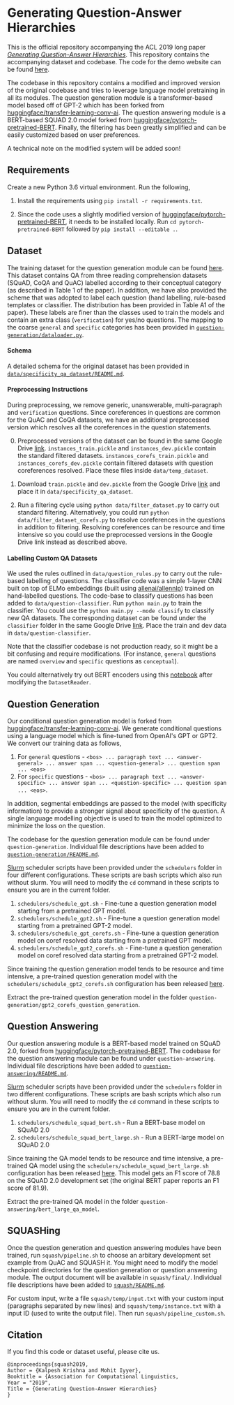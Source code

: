 # Generating Question-Answer Hierarchies

This is the official repository accompanying the ACL 2019 long paper *[Generating Question-Answer Hierarchies](https://arxiv.org/abs/1906.02622)*. This repository contains the accompanying dataset and codebase. The code for the demo website can be found [here](https://github.com/martiansideofthemoon/squash-website).

The codebase in this repository contains a modified and improved version of the original codebase and tries to leverage language model pretraining in all its modules. The question generation module is a transformer-based model based off of GPT-2 which has been forked from [huggingface/transfer-learning-conv-ai](https://github.com/huggingface/transfer-learning-conv-ai). The question answering module is a BERT-based SQUAD 2.0 model forked from [huggingface/pytorch-pretrained-BERT](https://github.com/huggingface/pytorch-pretrained-BERT). Finally, the filtering has been greatly simplified and can be easily customized based on user preferences.

A technical note on the modified system will be added soon!

## Requirements

Create a new Python 3.6 virtual environment. Run the following,

1. Install the requirements using `pip install -r requirements.txt`.

2. Since the code uses a slightly modified version of [huggingface/pytorch-pretrained-BERT](https://github.com/huggingface/pytorch-pretrained-BERT), it needs to be installed locally. Run `cd pytorch-pretrained-BERT` followed by `pip install --editable .`.

## Dataset

The training dataset for the question generation module can be found [here](https://drive.google.com/drive/folders/1FlVtPgyBiJIEOIecnNLH3cg0EbKkK0Z4?usp=sharing). This dataset contains QA from three reading comprehension datasets (SQuAD, CoQA and QuAC) labelled according to their conceptual category (as described in Table 1 of the paper). In addition, we have also provided the scheme that was adopted to label each question (hand labelling, rule-based templates or classifier. The distribution has been provided in Table A1 of the paper). These labels are finer than the classes used to train the models and contain an extra class (`verification`) for yes/no questions. The mapping to the coarse `general` and `specific` categories has been provided in [`question-generation/dataloader.py`](https://github.com/martiansideofthemoon/squash-generation/blob/master/question-generation/dataloader.py#L11-L19).

#### Schema

A detailed schema for the original dataset has been provided in [`data/specificity_qa_dataset/README.md`](https://github.com/martiansideofthemoon/squash-generation/blob/master/data/specificity_qa_dataset/README.md).

#### Preprocessing Instructions

During preprocessing, we remove generic, unanswerable, multi-paragraph and `verification` questions. Since coreferences in questions are common for the QuAC and CoQA datasets, we have an additional preprocessed version which resolves all the coreferences in the question statements.

0. Preprocessed versions of the dataset can be found in the same Google Drive [link](https://drive.google.com/drive/folders/1FlVtPgyBiJIEOIecnNLH3cg0EbKkK0Z4?usp=sharing). `instances_train.pickle` and `instances_dev.pickle` contain the standard filtered datasets. `instances_corefs_train.pickle` and `instances_corefs_dev.pickle` contain filtered datasets with question coreferences resolved. Place these files inside `data/temp_dataset`.

1. Download `train.pickle` and `dev.pickle` from the Google Drive [link](https://drive.google.com/drive/folders/1FlVtPgyBiJIEOIecnNLH3cg0EbKkK0Z4?usp=sharing) and place it in `data/specificity_qa_dataset`.

2. Run a filtering cycle using `python data/filter_dataset.py` to carry out standard filtering. Alternatively, you could run `python data/filter_dataset_corefs.py` to resolve coreferences in the questions in addition to filtering. Resolving coreferences can be resource and time intensive so you could use the preprocessed versions in the Google Drive link instead as described above.

#### Labelling Custom QA Datasets

We used the rules outlined in `data/question_rules.py` to carry out the rule-based labelling of questions. The classifier code was a simple 1-layer CNN built on top of ELMo embeddings (built using [allenai/allennlp](https://github.com/allenai/allennlp)) trained on hand-labelled questions. The code-base to classify questions has been added to `data/question-classifier`. Run `python main.py` to train the classifier. You could use the `python main.py --mode classify` to classify new QA datasets. The corresponding dataset can be found under the `classifier` folder in the same Google Drive [link](https://drive.google.com/drive/folders/1FlVtPgyBiJIEOIecnNLH3cg0EbKkK0Z4?usp=sharing). Place the train and dev data in `data/question-classifier`.

Note that the classifier codebase is not production ready, so it might be a bit confusing and require modifications. (For instance, `general` questions are named `overview` and `specific` questions as `conceptual`).

You could alternatively try out BERT encoders using this [notebook](https://colab.research.google.com/drive/1Qvw5AJbcZXcPrkwM2nQp5zV00eM1aj0j) after modifying the `DatasetReader`.

## Question Generation

Our conditional question generation model is forked from [huggingface/transfer-learning-conv-ai](https://github.com/huggingface/transfer-learning-conv-ai). We generate conditional questions using a language model which is fine-tuned from OpenAI's GPT or GPT2. We convert our training data as follows,

1. For `general` questions - `<bos> ... paragraph text ... <answer-general> ... answer span ... <question-general> ... question span ... <eos>`
2. For `specific` questions - `<bos> ... paragraph text ... <answer-specific> ... answer span ... <question-specific> ... question span ... <eos>`.

In addition, segmental embeddings are passed to the model (with specificity information) to provide a stronger signal about specificity of the question. A single language modelling objective is used to train the model optimized to minimize the loss on the question.

The codebase for the question generation module can be found under `question-generation`. Individual file descriptions have been added to [`question-generation/README.md`](https://github.com/martiansideofthemoon/squash-generation/blob/master/question-generation/README.md).

[Slurm](https://slurm.schedmd.com/documentation.html) scheduler scripts have been provided under the `schedulers` folder in four different configurations. These scripts are bash scripts which also run without slurm. You will need to modify the `cd` command in these scripts to ensure you are in the current folder.

1. `schedulers/schedule_gpt.sh` - Fine-tune a question generation model starting from a pretrained GPT model.
2. `schedulers/schedule_gpt2.sh` - Fine-tune a question generation model starting from a pretrained GPT-2 model.
3. `schedulers/schedule_gpt_corefs.sh` - Fine-tune a question generation model on coref resolved data starting from a pretrained GPT model.
4. `schedulers/schedule_gpt2_corefs.sh` - Fine-tune a question generation model on coref resolved data starting from a pretrained GPT-2 model.

Since training the question generation model tends to be resource and time intensive, a pre-trained question generation model with the `schedulers/schedule_gpt2_corefs.sh` configuration has been released [here](https://drive.google.com/drive/folders/1HEbm_sHDAAcylKIF4vIvZ9N2jEA7I5Em?usp=sharing).

Extract the pre-trained question generation model in the folder `question-generation/gpt2_corefs_question_generation`.

## Question Answering

Our question answering module is a BERT-based model trained on SQuAD 2.0, forked from [huggingface/pytorch-pretrained-BERT](https://github.com/huggingface/pytorch-pretrained-BERT). The codebase for the question answering module can be found under `question-answering`. Individual file descriptions have been added to [`question-answering/README.md`](https://github.com/martiansideofthemoon/squash-generation/blob/master/question-generation/README.md).

[Slurm](https://slurm.schedmd.com/documentation.html) scheduler scripts have been provided under the `schedulers` folder in two different configurations. These scripts are bash scripts which also run without slurm. You will need to modify the `cd` command in these scripts to ensure you are in the current folder.

1. `schedulers/schedule_squad_bert.sh` - Run a BERT-base model on SQuAD 2.0
2. `schedulers/schedule_squad_bert_large.sh` - Run a BERT-large model on SQuAD 2.0

Since training the QA model tends to be resource and time intensive, a pre-trained QA model using the `schedulers/schedule_squad_bert_large.sh` configuration has been released [here](https://drive.google.com/drive/folders/1D3fIPuwn0C0zIMg29QSKcnSAc8HfNemd?usp=sharing). This model gets an F1 score of 78.8 on the SQuAD 2.0 development set (the original BERT paper reports an F1 score of 81.9).

Extract the pre-trained QA model in the folder `question-answering/bert_large_qa_model`.

## SQUASHing

Once the question generation and question answering modules have been trained, run `squash/pipeline.sh` to choose an arbitary development set example from QuAC and SQUASH it. You might need to modify the model checkpoint directories for the question generation or question answering module. The output document will be available in `squash/final/`. Individual file descriptions have been added to [`squash/README.md`](https://github.com/martiansideofthemoon/squash-generation/blob/master/question-generation/README.md).

For custom input, write a file `squash/temp/input.txt` with your custom input (paragraphs separated by new lines) and `squash/temp/instance.txt` with a input ID (used to write the output file). Then run `squash/pipeline_custom.sh`.

## Citation

If you find this code or dataset useful, please cite us.

```
@inproceedings{squash2019,
Author = {Kalpesh Krishna and Mohit Iyyer},
Booktitle = {Association for Computational Linguistics,
Year = "2019",
Title = {Generating Question-Answer Hierarchies}
}
```